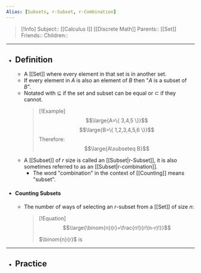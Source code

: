 ```yaml
---
Alias: [Subsets, r-Subset, r-Combination]
---
```

> [!Info]
> Subject:: [[Calculus I]] [[Discrete Math]]
> Parents:: [[Set]]
> Friends:: 
> Children:: 
---
- ## Definition
	- A [[Set]] where every element in that set is in another set.
	- If every element in $A$ is also an element of $B$ then "$A$ is a subset of $B$".
	- Notated with $\subseteq$ if the set and subset can be equal or $\subset$ if they cannot.
	  > [!Example]
	  > $$\large{A=\{ 3,4,5 \}}$$
	  > $$\large{B=\{ 1,2,3,4,5,6 \}}$$
	  > Therefore:
	  > $$\large{A\subseteq B}$$
	- A [[Subset]] of $r$ size is called an [[Subset|r-Subset]], it is also sometimes referred to as an [[Subset|r-combination]].
		- The word "combination" in the context of [[Counting]] means "subset".
- #### Counting Subsets
	- The number of ways of selecting an $r$-subset from a [[Set]] of size $n$:
	  > [!Equation]
	  > $$\large{\binom{n}{r}=\frac{n!}{r!(n-r)!}}$$
	  > 
	  > $\binom{n}{r}$ is 
---
- ## Practice
